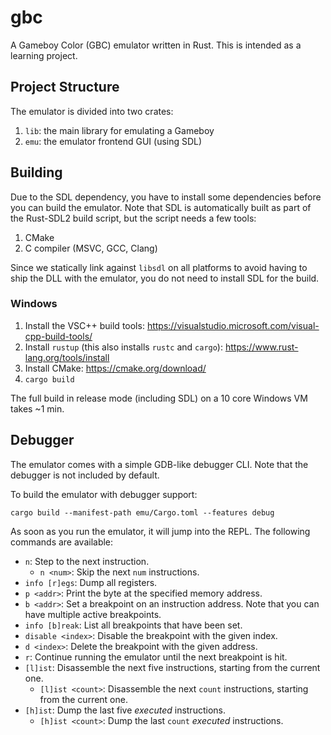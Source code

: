 # gbc

A Gameboy Color (GBC) emulator written in Rust. This is intended as a learning project. 

## Project Structure

The emulator is divided into two crates:

1. `lib`: the main library for emulating a Gameboy
2. `emu`: the emulator frontend GUI (using SDL)

## Building

Due to the SDL dependency, you have to install some dependencies before you can build the emulator. Note that SDL is automatically built as part of the Rust-SDL2 build script, but the script needs a few tools:

1. CMake
2. C compiler (MSVC, GCC, Clang)

Since we statically link against `libsdl` on all platforms to avoid having to ship the DLL with the emulator, you do not need to install SDL for the build.

### Windows

1. Install the VSC++ build tools: https://visualstudio.microsoft.com/visual-cpp-build-tools/
2. Install `rustup` (this also installs `rustc` and `cargo`): https://www.rust-lang.org/tools/install
3. Install CMake: https://cmake.org/download/
4. `cargo build`

The full build in release mode (including SDL) on a 10 core Windows VM takes ~1 min.

## Debugger

The emulator comes with a simple GDB-like debugger CLI. Note that the debugger is not included by default.

To build the emulator with debugger support:

```
cargo build --manifest-path emu/Cargo.toml --features debug
```

As soon as you run the emulator, it will jump into the REPL. The following commands are available:

* `n`: Step to the next instruction.
    * `n <num>`: Skip the next `num` instructions.
* `info [r]egs`: Dump all registers.
* `p <addr>`: Print the byte at the specified memory address.
* `b <addr>`: Set a breakpoint on an instruction address. Note that you can have multiple active breakpoints.
* `info [b]reak`: List all breakpoints that have been set.
* `disable <index>`: Disable the breakpoint with the given index.
* `d <index>`: Delete the breakpoint with the given address.
* `r`: Continue running the emulator until the next breakpoint is hit.
* `[l]ist`: Disassemble the next five instructions, starting from the current one.
    * `[l]ist <count>`: Disassemble the next `count` instructions, starting from the current one.
* `[h]ist`: Dump the last five *executed* instructions.
    * `[h]ist <count>`: Dump the last `count` *executed* instructions.
